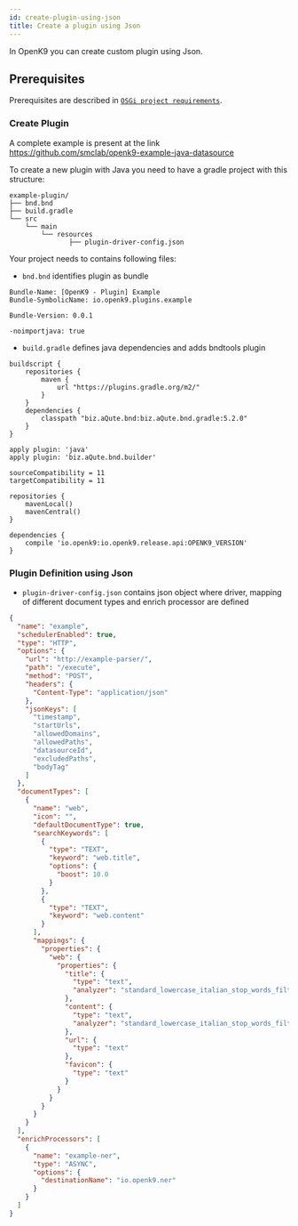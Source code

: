 ```yaml
---
id: create-plugin-using-json
title: Create a plugin using Json
---
```


In OpenK9 you can create custom plugin using Json.

## Prerequisites

Prerequisites are described in [`OSGi project requirements`](/docs/osgi-requirements).

### Create Plugin

A complete example is present at the link https://github.com/smclab/openk9-example-java-datasource

To create a new plugin with Java you need to have a gradle project with this structure:

```
example-plugin/
├── bnd.bnd
├── build.gradle
└── src
    └── main
        └── resources
               ├── plugin-driver-config.json
```

Your project needs to contains following files:

- `bnd.bnd` identifies plugin as bundle
```aidl
Bundle-Name: [OpenK9 - Plugin] Example
Bundle-SymbolicName: io.openk9.plugins.example

Bundle-Version: 0.0.1

-noimportjava: true
```
- `build.gradle` defines java dependencies and adds bndtools plugin
```aidl
buildscript {
	repositories {
		maven {
			url "https://plugins.gradle.org/m2/"
		}
	}
	dependencies {
		classpath "biz.aQute.bnd:biz.aQute.bnd.gradle:5.2.0"
	}
}

apply plugin: 'java'
apply plugin: 'biz.aQute.bnd.builder'

sourceCompatibility = 11
targetCompatibility = 11

repositories {
	mavenLocal()
	mavenCentral()
}

dependencies {
	compile 'io.openk9:io.openk9.release.api:OPENK9_VERSION'
}
```

### Plugin Definition using Json

- `plugin-driver-config.json` contains json object where driver, mapping of different document types and enrich processor
are defined

```json
{
  "name": "example",
  "schedulerEnabled": true,
  "type": "HTTP",
  "options": {
    "url": "http://example-parser/",
    "path": "/execute",
    "method": "POST",
    "headers": {
      "Content-Type": "application/json"
    },
    "jsonKeys": [
      "timestamp",
      "startUrls",
      "allowedDomains",
      "allowedPaths",
      "datasourceId",
      "excludedPaths",
      "bodyTag"
    ]
  },
  "documentTypes": [
    {
      "name": "web",
      "icon": "",
      "defaultDocumentType": true,
      "searchKeywords": [
        {
          "type": "TEXT",
          "keyword": "web.title",
          "options": {
            "boost": 10.0
          }
        },
        {
          "type": "TEXT",
          "keyword": "web.content"
        }
      ],
      "mappings": {
        "properties": {
          "web": {
            "properties": {
              "title": {
                "type": "text",
                "analyzer": "standard_lowercase_italian_stop_words_filter"
              },
              "content": {
                "type": "text",
                "analyzer": "standard_lowercase_italian_stop_words_filter"
              },
              "url": {
                "type": "text"
              },
              "favicon": {
                "type": "text"
              }
            }
          }
        }
      }
    }
  ],
  "enrichProcessors": [
    {
      "name": "example-ner",
      "type": "ASYNC",
      "options": {
        "destinationName": "io.openk9.ner"
      }
    }
  ]
}

```


